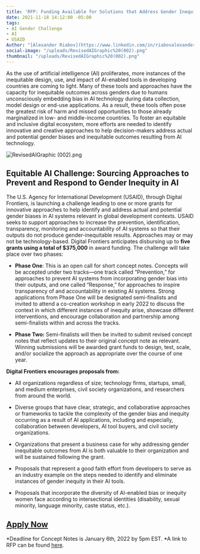 ```yaml
---
title: 'RFP: Funding Available for Solutions that Address Gender Inequity in AI Technology'
date: 2021-11-18 14:12:00 -05:00
tags:
- AI Gender Challenge
- AI
- USAID
Author: "[Alexander Riabov](https://www.linkedin.com/in/riabovalexander/)"
social-image: "/uploads/RevisedAIGraphic%20(002).png"
thumbnail: "/uploads/RevisedAIGraphic%20(002).png"
---
```


As the use of artificial intelligence (AI) proliferates, more instances of the inequitable design, use, and impact of AI-enabled tools in developing countries are coming to light. Many of these tools and approaches have the capacity for inequitable outcomes across genders due to humans unconsciously embedding bias in AI technology during data collection, model design or end-use applications. As a result, these tools often pose the greatest risk of harm and missed opportunities to those already marginalized in low- and middle-income countries. To foster an equitable and inclusive digital ecosystem, more efforts are needed to identify innovative and creative approaches to help decision-makers address actual and potential gender biases and inequitable outcomes resulting from AI technology.

<!--more-->

![RevisedAIGraphic (002).png](/uploads/RevisedAIGraphic%20(002).png)

## Equitable AI Challenge: Sourcing Approaches to Prevent and Respond to Gender Inequity in AI

The U.S. Agency for International Development (USAID), through Digital Frontiers, is launching a challenge leading to one or more grants for innovative approaches to help identify and address actual and potential gender biases in AI systems relevant in global development contexts. USAID seeks to support approaches to increase the prevention, identification, transparency, monitoring and accountability of AI systems so that their outputs do not produce gender-inequitable results. Approaches may or may not be technology-based. Digital Frontiers anticipates disbursing up to **five grants using a total of $375,000** in award funding. The challenge will take place over two phases:

* **Phase One**: This is an open call for short concept notes. Concepts will be accepted under two tracks—one track called “Prevention,” for approaches to prevent AI systems from incorporating gender bias into their outputs, and one called “Response,” for approaches to inspire transparency of and accountability in existing AI systems. Strong applications from Phase One will be designated semi-finalists and invited to attend a co-creation workshop in early 2022 to discuss the context in which different instances of inequity arise, showcase different interventions, and encourage collaboration and partnership among semi-finalists within and across the tracks.

* **Phase Two:** Semi-finalists will then be invited to submit revised concept notes that reflect updates to their original concept note as relevant. Winning submissions will be awarded grant funds to design, test, scale, and/or socialize the approach as appropriate over the course of one year.

**Digital Frontiers encourages proposals from:**

* All organizations regardless of size; technology firms, startups, small, and medium enterprises, civil society organizations, and researchers from around the world.

* Diverse groups that have clear, strategic, and collaborative approaches or frameworks to tackle the complexity of the gender bias and inequity occurring as a result of AI applications, including and especially, collaboration between developers, AI tool buyers, and civil society organizations.

* Organizations that present a business case for why addressing gender inequitable outcomes from AI is both valuable to their organization and will be sustained following the grant.

* Proposals that represent a good faith effort from developers to serve as an industry example on the steps needed to identify and eliminate instances of gender inequity in their AI tools.

* Proposals that incorporate the diversity of AI-enabled bias or inequity women face according to intersectional identities (disability, sexual minority, language minority, caste status, etc.).

## [Apply Now](https://drive.google.com/file/d/14LbfykWkGhqX3jklP6FZ_vYXANWjgrCT/view)

*Deadline for Concept Notes is January 6th, 2022 by 5pm EST.  *A link to RFP can be found [here](https://drive.google.com/file/d/14LbfykWkGhqX3jklP6FZ_vYXANWjgrCT/view).